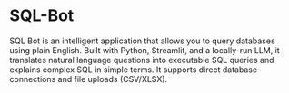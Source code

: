 # SQL-Bot
SQL Bot is an intelligent application that allows you to query databases using plain English. Built with Python, Streamlit, and a locally-run LLM, it translates natural language questions into executable SQL queries and explains complex SQL in simple terms. It supports direct database connections and file uploads (CSV/XLSX).
